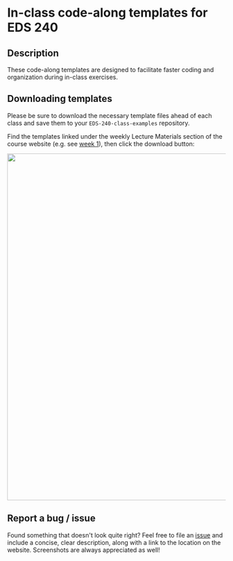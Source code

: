 # In-class code-along templates for EDS 240

## Description

These code-along templates are designed to facilitate faster coding and organization during in-class exercises.

## Downloading templates

Please be sure to download the necessary template files ahead of each class and save them to your `EDS-240-class-examples` repository.

Find the templates linked under the weekly Lecture Materials section of the course website (e.g. see [week 1](https://eds-240-data-viz.github.io/course-materials/week1.html#lecture-materials)), then click the download button: 

<img width="800" src="https://github.com/user-attachments/assets/6a0fce78-a3a9-41ff-9a5c-ad7e69abe13c">

## Report a bug / issue

Found something that doesn't look quite right? Feel free to file an [issue](https://github.com/EDS-240-Data-Viz/code-along-templates/issues) and include a concise, clear description, along with a link to the location on the website. Screenshots are always appreciated as well!
